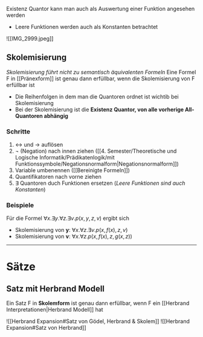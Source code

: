 Existenz Quantor kann man auch als Auswertung einer Funktion angesehen werden
- Leere Funktionen werden auch als Konstanten betrachtet 

![[IMG_2999.jpeg]]


## Skolemisierung 
*Skolemisierung führt nicht zu semantisch äquivalenten Formeln*
Eine Formel F in [[Pränexform]] ist genau dann erfüllbar, wenn die Skolemisierung
von F erfüllbar ist
- Die Reihenfolgen in dem man die Quantoren ordnet ist wichtib bei Skolemisierung 
- Bei der Skolemisierung ist die **Existenz Quantor, von alle vorherige All-Quantoren abhängig**

### Schritte
1. $\leftrightarrow$ und $\to$ auflösen
2. $\neg$ (Negation) nach innen ziehen ([[4. Semester/Theoretische und Logische Informatik/Prädikatenlogik/mit Funktionssymbole/Negationsnormalform|Negationsnormalform]])
3. Variable umbenennen ([[Bereinigte Formeln]])
4. Quantifikatoren nach vorne ziehen
5. $\exists$ Quantoren duch Funktionen ersetzen (*Leere Funktionen sind auch Konstanten*)

### Beispiele
Für die Formel $∀x.∃y.∀z.∃v.p(x, y, z, v)$ ergibt sich
- Skolemisierung von **y**: $∀x.∀z.∃v.p(x, f (x), z, v)$
- Skolemisierung von **v**: $∀x.∀z.p(x, f (x), z, g(x, z))$


--- 
# Sätze
## Satz mit Herbrand Modell
Ein Satz F in **Skolemform** ist genau dann erfüllbar, wenn F ein [[Herbrand Interpretationen|Herbrand Modell]]
hat

![[Herbrand Expansion#Satz von Gödel, Herbrand & Skolem]]
![[Herbrand Expansion#Satz von Herbrand]]